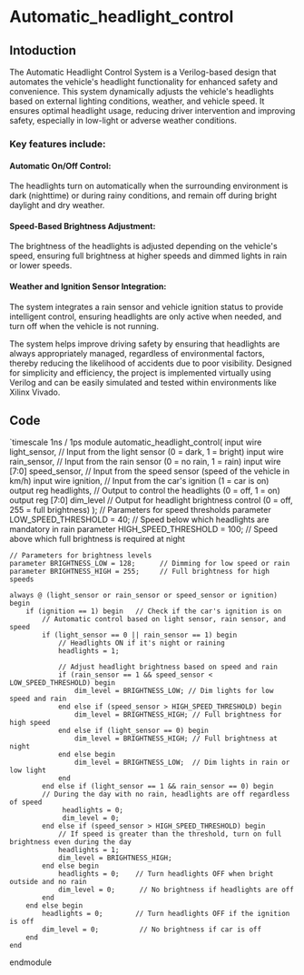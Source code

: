 # Automatic_headlight_control
## Intoduction
The Automatic Headlight Control System is a Verilog-based design that automates the vehicle's headlight functionality for enhanced safety and convenience. This system dynamically adjusts the vehicle's headlights based on external lighting conditions, weather, and vehicle speed. It ensures optimal headlight usage, reducing driver intervention and improving safety, especially in low-light or adverse weather conditions.

### Key features include:

#### Automatic On/Off Control:
The headlights turn on automatically when the surrounding environment is dark (nighttime) or during rainy conditions, and remain off during bright daylight and dry weather.
#### Speed-Based Brightness Adjustment: 
The brightness of the headlights is adjusted depending on the vehicle's speed, ensuring full brightness at higher speeds and dimmed lights in rain or lower speeds.
#### Weather and Ignition Sensor Integration:
The system integrates a rain sensor and vehicle ignition status to provide intelligent control, ensuring headlights are only active when needed, and turn off when the vehicle is not running.

The system helps improve driving safety by ensuring that headlights are always appropriately managed, regardless of environmental factors, thereby reducing the likelihood of accidents due to poor visibility. Designed for simplicity and efficiency, the project is implemented virtually using Verilog and can be easily simulated and tested within environments like Xilinx Vivado.

## Code

    

   


`timescale 1ns / 1ps
module automatic_headlight_control(
    input wire light_sensor,       // Input from the light sensor (0 = dark, 1 = bright)
    input wire rain_sensor,        // Input from the rain sensor (0 = no rain, 1 = rain)
    input wire [7:0] speed_sensor, // Input from the speed sensor (speed of the vehicle in km/h)
    input wire ignition,           // Input from the car's ignition (1 = car is on)
    output reg headlights,         // Output to control the headlights (0 = off, 1 = on)
    output reg [7:0] dim_level     // Output for headlight brightness control (0 = off, 255 = full brightness)
);
    // Parameters for speed thresholds
    parameter LOW_SPEED_THRESHOLD = 40;  // Speed below which headlights are mandatory in rain
    parameter HIGH_SPEED_THRESHOLD = 100; // Speed above which full brightness is required at night
    
    // Parameters for brightness levels
    parameter BRIGHTNESS_LOW = 128;      // Dimming for low speed or rain
    parameter BRIGHTNESS_HIGH = 255;     // Full brightness for high speeds
    
    always @ (light_sensor or rain_sensor or speed_sensor or ignition) begin
        if (ignition == 1) begin   // Check if the car's ignition is on
            // Automatic control based on light sensor, rain sensor, and speed
            if (light_sensor == 0 || rain_sensor == 1) begin
                // Headlights ON if it's night or raining
                headlights = 1;

                // Adjust headlight brightness based on speed and rain
                if (rain_sensor == 1 && speed_sensor < LOW_SPEED_THRESHOLD) begin
                    dim_level = BRIGHTNESS_LOW; // Dim lights for low speed and rain
                end else if (speed_sensor > HIGH_SPEED_THRESHOLD) begin
                    dim_level = BRIGHTNESS_HIGH; // Full brightness for high speed
                end else if (light_sensor == 0) begin
                    dim_level = BRIGHTNESS_HIGH; // Full brightness at night
                end else begin
                    dim_level = BRIGHTNESS_LOW;  // Dim lights in rain or low light
                end
            end else if (light_sensor == 1 && rain_sensor == 0) begin
            // During the day with no rain, headlights are off regardless of speed
                 headlights = 0;
                 dim_level = 0;
            end else if (speed_sensor > HIGH_SPEED_THRESHOLD) begin
                // If speed is greater than the threshold, turn on full brightness even during the day
                headlights = 1;
                dim_level = BRIGHTNESS_HIGH;
            end else begin
                headlights = 0;    // Turn headlights OFF when bright outside and no rain
                dim_level = 0;      // No brightness if headlights are off
            end
        end else begin
            headlights = 0;        // Turn headlights OFF if the ignition is off
            dim_level = 0;          // No brightness if car is off
        end
    end

endmodule
